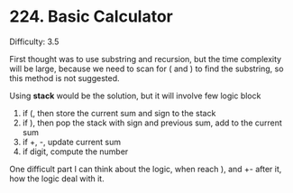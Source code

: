 # 224. Basic Calculator

Difficulty: 3.5

First thought was to use substring and recursion, but the time complexity will be large, because we need to scan for ( and ) to find the substring, so this method is not suggested.

Using **stack** would be the solution, but it will involve few logic block
1. if (, then store the current sum and sign to the stack
2. if ), then pop the stack with sign and previous sum, add to the current sum
3. if +, -, update current sum
4. if digit, compute the number

One difficult part I can think about the logic, when reach ), and +- after it, how the logic deal with it. 
